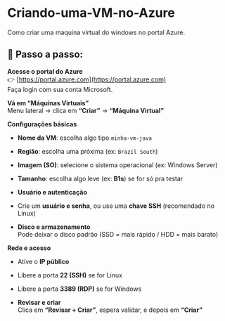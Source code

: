 # Criando-uma-VM-no-Azure
Como criar uma maquina virtual do windows no portal Azure.

## 🚀 Passo a passo:

**Acesse o portal do Azure**  
   👉 [https://portal.azure.com](https://portal.azure.com)  
   Faça login com sua conta Microsoft.

   **Vá em “Máquinas Virtuais”**  
   Menu lateral → clica em **“Criar”** → **“Máquina Virtual”**

   **Configurações básicas**  
   - **Nome da VM**: escolha algo tipo `minha-vm-java`
   - **Região**: escolha uma próxima (ex: `Brazil South`)
   - **Imagem (SO)**: selecione o sistema operacional (ex:  Windows Server)
   - **Tamanho**: escolha algo leve (ex: **B1s**) se for só pra testar

   - **Usuário e autenticação**  
   - Crie um **usuário e senha**, ou use uma **chave SSH** (recomendado no Linux)

   - **Disco e armazenamento**  
   Pode deixar o disco padrão (SSD = mais rápido / HDD = mais barato)

**Rede e acesso**  
   - Ative o **IP público**  
   - Libere a porta **22 (SSH)** se for Linux  
   - Libere a porta **3389 (RDP)** se for Windows

   - **Revisar e criar**  
   Clica em **“Revisar + Criar”**, espera validar, e depois em **“Criar”**
